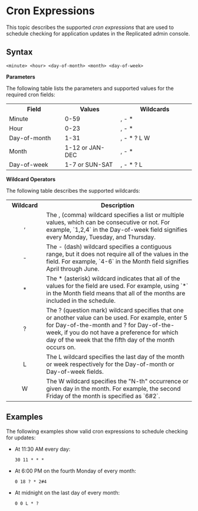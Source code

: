 # Cron Expressions

This topic describes the supported _cron expressions_ that are used to schedule checking for application updates in the Replicated admin console.

## Syntax

```
<minute> <hour> <day-of-month> <month> <day-of-week>
```

**Parameters**

The following table lists the parameters and supported values for the required cron fields:

<table>
    <tr>
      <th width="30%">Field</th>
      <th width="30%">Values</th>
      <th width="40%">Wildcards</th>
    </tr>
    <tr>
      <td>Minute</td>
      <td>0-59</td>
      <td>, - * </td>
    </tr>
    <tr>
      <td>Hour</td>
      <td>0-23</td>
      <td>, - * </td>
    </tr>
    <tr>
      <td>Day-of-month</td>
      <td>1-31</td>
      <td>, - * ? L W </td>
    </tr>
    <tr>
      <td>Month</td>
      <td>1-12 or JAN-DEC</td>
      <td>, - * </td>
    </tr>
    <tr>
      <td>Day-of-week</td>
      <td>1-7 or SUN-SAT</td>
      <td>, - * ? L</td>
    </tr>
  </table>

**Wildcard Operators**

The following table describes the supported wildcards:

<table>
    <tr>
      <th width="20%">Wildcard</th>
      <th width="80%">Description</th>
    </tr>
    <tr>
      <td><center>,</center></td>
      <td>The , (comma) wildcard specifies a list or multiple values, which can be consecutive or not. For example, `1,2,4` in the Day-of-week field signifies every Monday, Tuesday, and Thursday.</td>
    </tr>
    <tr>
      <td><center>-</center></td>
      <td>The - (dash) wildcard specifies a contiguous range, but it does not require all of the values in the field. For example, `4-6` in the Month field signifies April through June.</td>
    </tr>
    <tr>
      <td><center>*</center></td>
      <td>The * (asterisk) wildcard indicates that all of the values for the field are used. For example, using `*` in the Month field means that all of the months are included in the schedule.</td>
    </tr>
    <tr>
      <td><center>?</center></td>
      <td>The ? (question mark) wildcard specifies that one or another value can be used. For example, enter 5 for Day-of-the-month and ? for Day-of-the-week, if you do not have a preference for which day of the week that the fifth day of the month occurs on.</td>
    </tr>
    <tr>
      <td><center>L</center></td>
      <td>The L wildcard specifies the last day of the month or week respectively for the Day-of-month or Day-of-week fields.</td>
    </tr>
    <tr>
      <td><center>W</center></td>
      <td>The W wildcard specifies the "N-th" occurrence or given day in the month. For example, the second Friday of the month is specified as `6#2`.</td>
    </tr>
</table>

## Examples

The following examples show valid cron expressions to schedule checking for updates:

- At 11:30 AM every day:

    ```
    30 11 * * *
    ```

- At 6:00 PM on the fourth Monday of every month:

    ```
    0 18 ? * 2#4
    ```

- At midnight on the last day of every month:

    ```
    0 0 L * ?
